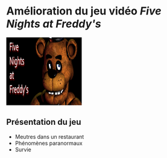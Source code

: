 # Amélioration du jeu vidéo ***Five Nights at Freddy's***
<img src="FNAF.jpg" width="200" height="180">

## Présentation du jeu
- Meutres dans un restaurant
- Phénomènes paranormaux 
- Survie
